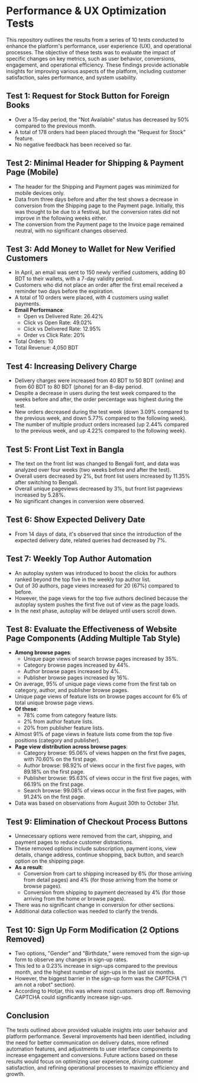 # Performance & UX Optimization Tests

This repository outlines the results from a series of 10 tests conducted to enhance the platform's performance, user experience (UX), and operational processes. The objective of these tests was to evaluate the impact of specific changes on key metrics, such as user behavior, conversions, engagement, and operational efficiency. These findings provide actionable insights for improving various aspects of the platform, including customer satisfaction, sales performance, and system usability.

## Test 1: Request for Stock Button for Foreign Books
- Over a 15-day period, the "Not Available" status has decreased by 50% compared to the previous month.
- A total of 178 orders had been placed through the "Request for Stock" feature.
- No negative feedback has been received so far.

## Test 2: Minimal Header for Shipping & Payment Page (Mobile)
- The header for the Shipping and Payment pages was minimized for mobile devices only.
- Data from three days before and after the test shows a decrease in conversion from the Shipping page to the Payment page. Initially, this was thought to be due to a festival, but the conversion rates did not improve in the following weeks either.
- The conversion from the Payment page to the Invoice page remained neutral, with no significant changes observed.

## Test 3: Add Money to Wallet for New Verified Customers
- In April, an email was sent to 150 newly verified customers, adding 80 BDT to their wallets, with a 7-day validity period.
- Customers who did not place an order after the first email received a reminder two days before the expiration.
- A total of 10 orders were placed, with 4 customers using wallet payments.
- **Email Performance**:
  - Open vs Delivered Rate: 26.42%
  - Click vs Open Rate: 49.02%
  - Click vs Delivered Rate: 12.95%
  - Order vs Click Rate: 20%
- Total Orders: 10
- Total Revenue: 4,050 BDT

## Test 4: Increasing Delivery Charge
- Delivery charges were increased from 40 BDT to 50 BDT (online) and from 60 BDT to 80 BDT (phone) for an 8-day period.
- Despite a decrease in users during the test week compared to the weeks before and after, the order percentage was highest during the test.
- New orders decreased during the test week (down 3.09% compared to the previous week, and down 5.77% compared to the following week).
- The number of multiple product orders increased (up 2.44% compared to the previous week, and up 4.22% compared to the following week).

## Test 5: Front List Text in Bangla
- The text on the front list was changed to Bengali font, and data was analyzed over four weeks (two weeks before and after the test).
- Overall users decreased by 2%, but front list users increased by 11.35% after switching to Bengali.
- Overall unique pageviews decreased by 3%, but front list pageviews increased by 5.28%.
- No significant changes in conversion were observed.

## Test 6: Show Expected Delivery Date

- From 14 days of data, it's observed that since the introduction of the expected delivery date, related queries had decreased by 7%.

## Test 7: Weekly Top Author Automation

- An autoplay system was introduced to boost the clicks for authors ranked beyond the top five in the weekly top author list. 
- Out of 30 authors, page views increased for 20 (67%) compared to before.
- However, the page views for the top five authors declined because the autoplay system pushes the first five out of view as the page loads.
- In the next phase, autoplay will be delayed until users scroll down.

## Test 8: Evaluate the Effectiveness of Website Page Components (Adding Multiple Tab Style)
- **Among browse pages**:
  - Unique page views of search browse pages increased by 35%.
  - Category browse pages increased by 44%.
  - Author browse pages increased by 4%.
  - Publisher browse pages increased by 16%.
- On average, 95% of unique page views come from the first tab on category, author, and publisher browse pages.
- Unique page views of feature lists on browse pages account for 6% of total unique browse page views.
- **Of these**:
  - 78% come from category feature lists.
  - 2% from author feature lists.
  - 20% from publisher feature lists.
- Almost 91% of page views in feature lists come from the top five positions (category and publisher).
- **Page view distribution across browse pages**:
  - Category browse: 95.06% of views happen on the first five pages, with 70.60% on the first page.
  - Author browse: 98.92% of views occur in the first five pages, with 89.18% on the first page.
  - Publisher browse: 95.63% of views occur in the first five pages, with 66.19% on the first page.
  - Search browse: 99.08% of views occur in the first five pages, with 91.24% on the first page.
- Data was based on observations from August 30th to October 31st.

## Test 9: Elimination of Checkout Process Buttons
- Unnecessary options were removed from the cart, shipping, and payment pages to reduce customer distractions.
- These removed options include subscription, payment icons, view details, change address, continue shopping, back button, and search option on the shipping page.
- **As a result**:
  - Conversion from cart to shipping increased by 6% (for those arriving from detail pages) and 4% (for those arriving from the home or browse pages).
  - Conversion from shipping to payment decreased by 4% (for those arriving from the home or browse pages).
- There was no significant change in conversion for other sections.
- Additional data collection was needed to clarify the trends.

## Test 10: Sign Up Form Modification (2 Options Removed)
- Two options, "Gender" and "Birthdate," were removed from the sign-up form to observe any changes in sign-up rates.
- This led to a 0.23% increase in sign-ups compared to the previous month, and the highest number of sign-ups in the last six months.
- However, the biggest barrier in the sign-up form was the CAPTCHA ("I am not a robot" section).
- According to Hotjar, this was where most customers drop off. Removing CAPTCHA could significantly increase sign-ups.

## Conclusion
The tests outlined above provided valuable insights into user behavior and platform performance. Several improvements had been identified, including the need for better communication on delivery dates, more refined automation features, and adjustments to user interface components to increase engagement and conversions. Future actions based on these results would focus on optimizing user experience, driving customer satisfaction, and refining operational processes to maximize efficiency and growth.
